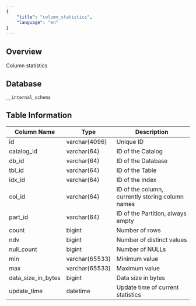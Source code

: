 ```yaml
---
{
    "title": "column_statistics",
    "language": "en"
}
---
```


<!--
Licensed to the Apache Software Foundation (ASF) under one
or more contributor license agreements.  See the NOTICE file
distributed with this work for additional information
regarding copyright ownership.  The ASF licenses this file
to you under the Apache License, Version 2.0 (the
"License"); you may not use this file except in compliance
with the License.  You may obtain a copy of the License at

  http://www.apache.org/licenses/LICENSE-2.0

Unless required by applicable law or agreed to in writing,
software distributed under the License is distributed on an
"AS IS" BASIS, WITHOUT WARRANTIES OR CONDITIONS OF ANY
KIND, either express or implied.  See the License for the
specific language governing permissions and limitations
under the License.
-->


## Overview

Column statistics

## Database


`__internal_schema`


## Table Information

| Column Name        | Type           | Description                                      |
| ------------------ | -------------- | ------------------------------------------------ |
| id                 | varchar(4096)  | Unique ID                                        |
| catalog_id         | varchar(64)    | ID of the Catalog                                |
| db_id              | varchar(64)    | ID of the Database                               |
| tbl_id             | varchar(64)    | ID of the Table                                  |
| idx_id             | varchar(64)    | ID of the Index                                  |
| col_id             | varchar(64)    | ID of the column, currently storing column names |
| part_id            | varchar(64)    | ID of the Partition, always empty                |
| count              | bigint         | Number of rows                                   |
| ndv                | bigint         | Number of distinct values                        |
| null_count         | bigint         | Number of NULLs                                  |
| min                | varchar(65533) | Minimum value                                    |
| max                | varchar(65533) | Maximum value                                    |
| data_size_in_bytes | bigint         | Data size in bytes                               |
| update_time        | datetime       | Update time of current statistics                |